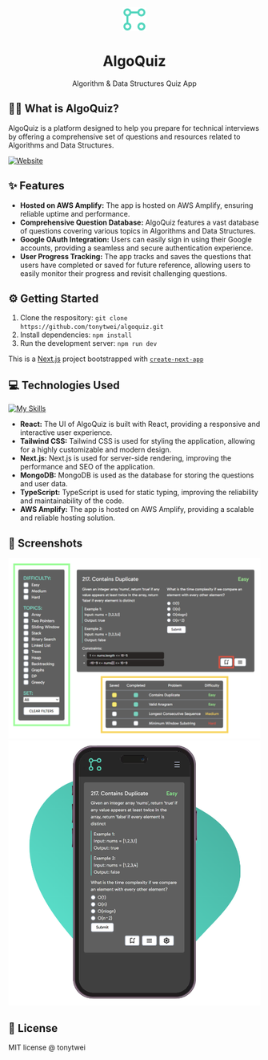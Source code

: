 <div align="center">
    <img src="./public/images/logo.png" />
    <h1>AlgoQuiz</h1>
    <p>Algorithm & Data Structures Quiz App</p>
</div>

## 👨‍💻 What is AlgoQuiz?

AlgoQuiz is a platform designed to help you prepare for technical interviews by offering a comprehensive set of questions and resources related to Algorithms and Data Structures.

[![Website](https://img.shields.io/website?label=algoquiz.com&style=for-the-badge&url=https%3A%2F%2Falgoquiz.com)](https://algoquiz.com)

## ✨ Features

- **Hosted on AWS Amplify:** The app is hosted on AWS Amplify, ensuring reliable uptime and performance.
- **Comprehensive Question Database:** AlgoQuiz features a vast database of questions covering various topics in Algorithms and Data Structures.
- **Google OAuth Integration:** Users can easily sign in using their Google accounts, providing a seamless and secure authentication experience.
- **User Progress Tracking:** The app tracks and saves the questions that users have completed or saved for future reference, allowing users to easily monitor their progress and revisit challenging questions.

## ⚙️ Getting Started

1. Clone the respository: `git clone https://github.com/tonytwei/algoquiz.git`
2. Install dependencies: `npm install`
3. Run the development server: `npm run dev`

This is a [Next.js](https://nextjs.org/) project bootstrapped with [`create-next-app`](https://github.com/vercel/next.js/tree/canary/packages/create-next-app)

## 💻 Technologies Used

[![My Skills](https://skillicons.dev/icons?i=react,tailwind,nextjs,mongodb,ts,aws)](https://skillicons.dev)

- **React:** The UI of AlgoQuiz is built with React, providing a responsive and interactive user experience.
- **Tailwind CSS:** Tailwind CSS is used for styling the application, allowing for a highly customizable and modern design.
- **Next.js:** Next.js is used for server-side rendering, improving the performance and SEO of the application.
- **MongoDB:** MongoDB is used as the database for storing the questions and user data.
- **TypeScript:** TypeScript is used for static typing, improving the reliability and maintainability of the code.
- **AWS Amplify:** The app is hosted on AWS Amplify, providing a scalable and reliable hosting solution.

## 📸 Screenshots

![alt text](./public/images/index/quiz_ui.png)
![alt text](./public/images/index/quiz_mobile.png)

## 🧾 License

MIT license @ tonytwei
